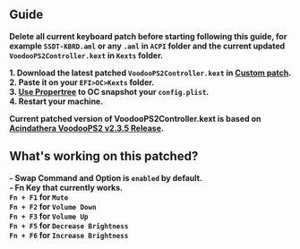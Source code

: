 ## Guide

<strong>Delete all current keyboard patch before starting following this guide, for example `SSDT-KBRD.aml` or any `.aml` in `ACPI` folder and the current updated `VoodooPS2Controller.kext` in `Kexts` folder.<br>

**1. Download the latest patched  `VoodooPS2Controller.kext` in [Custom patch](https://github.com/KenDxD/Lenovo-Thinkpad-E560-Hackintosh/tree/main/Custom%20patch).**<br>
**2. Paste it on your `EFI>OC>Kexts` folder.**<br>
**3. [Use Propertree](https://github.com/corpnewt/ProperTree) to OC snapshot your `config.plist`.**<br>
**4. Restart your machine.**<br>

Current patched version of VoodooPS2Controller.kext is based on [Acindathera VoodooPS2 v2.3.5 Release](https://github.com/acidanthera/VoodooPS2/releases/tag/2.3.5).<br>

## What's working on this patched?
**- Swap Command and Option is `enabled` by default.**<br>
**- Fn Key that currently works.**<br>
`Fn + F1` for `Mute`<br>
`Fn + F2` for `Volume Down`<br>
`Fn + F3` for `Volume Up`<br>
`Fn + F5` for `Decrease Brightness`<br>
`Fn + F6` for `Increase Brightness`<br>
